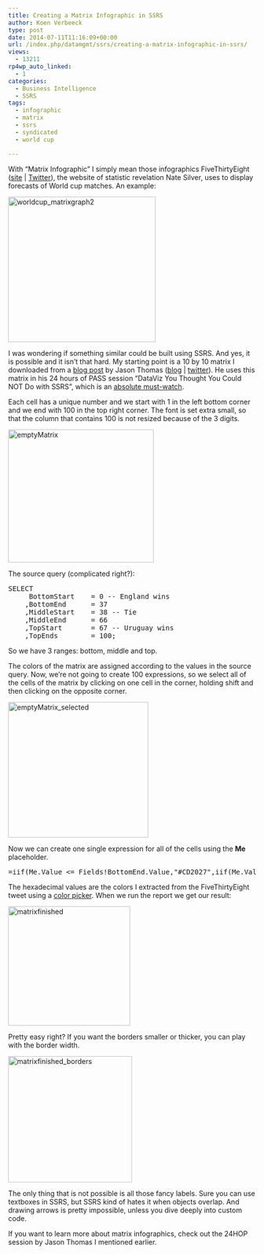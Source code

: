 ```yaml
---
title: Creating a Matrix Infographic in SSRS
author: Koen Verbeeck
type: post
date: 2014-07-11T11:16:09+00:00
url: /index.php/datamgmt/ssrs/creating-a-matrix-infographic-in-ssrs/
views:
  - 13211
rp4wp_auto_linked:
  - 1
categories:
  - Business Intelligence
  - SSRS
tags:
  - infographic
  - matrix
  - ssrs
  - syndicated
  - world cup

---
```

With “Matrix Infographic” I simply mean those infographics FiveThirtyEight ([site][1] | [Twitter][2]), the website of statistic revelation Nate Silver, uses to display forecasts of World cup matches. An example:

[<img class="alignnone size-medium wp-image-2830" src="http://blogs.ltd.local/wp-content/uploads/2014/07/worldcup_matrixgraph2-300x296.png" alt="worldcup_matrixgraph2" width="300" height="296" srcset="http://blogs.ltd.local/wp-content/uploads/2014/07/worldcup_matrixgraph2-300x296.png 300w, http://blogs.ltd.local/wp-content/uploads/2014/07/worldcup_matrixgraph2.png 576w" sizes="(max-width: 300px) 100vw, 300px" />][3]

I was wondering if something similar could be built using SSRS. And yes, it is possible and it isn’t that hard. My starting point is a 10 by 10 matrix I downloaded from a [blog post][4] by Jason Thomas ([blog][5] | [twitter][6]). He uses this matrix in his 24 hours of PASS session “DataViz You Thought You Could NOT Do with SSRS”, which is an [absolute must-watch][7].

Each cell has a unique number and we start with 1 in the left bottom corner and we end with 100 in the top right corner. The font is set extra small, so that the column that contains 100 is not resized because of the 3 digits.

[<img class="alignnone size-full wp-image-2831" src="http://blogs.ltd.local/wp-content/uploads/2014/07/emptyMatrix.png" alt="emptyMatrix" width="296" height="271" />][8]

The source query (complicated right?):

<pre>SELECT
	 BottomStart	= 0 -- England wins
	,BottomEnd		= 37
	,MiddleStart	= 38 -- Tie
	,MiddleEnd		= 66
	,TopStart		= 67 -- Uruguay wins
	,TopEnds		= 100;</pre>

So we have 3 ranges: bottom, middle and top.

The colors of the matrix are assigned according to the values in the source query. Now, we’re not going to create 100 expressions, so we select all of the cells of the matrix by clicking on one cell in the corner, holding shift and then clicking on the opposite corner.

[<img class="alignnone size-full wp-image-2826" src="http://blogs.ltd.local/wp-content/uploads/2014/07/emptyMatrix_selected.png" alt="emptyMatrix_selected" width="285" height="276" />][9]

Now we can create one single expression for all of the cells using the **Me** placeholder.

<pre>=iif(Me.Value &lt;= Fields!BottomEnd.Value,"#CD2027",iif(Me.Value &gt;= Fields!MiddleStart.Value And Me.Value &lt;= Fields!MiddleEnd.Value,"#DEDEDF","#9FC9EB"))</pre>

The hexadecimal values are the colors I extracted from the FiveThirtyEight tweet using a [color picker][10]. When we run the report we get our result:

[<img class="alignnone size-full wp-image-2827" src="http://blogs.ltd.local/wp-content/uploads/2014/07/matrixfinished.png" alt="matrixfinished" width="248" height="243" />][11]

Pretty easy right? If you want the borders smaller or thicker, you can play with the border width.

[<img class="alignnone size-full wp-image-2828" src="http://blogs.ltd.local/wp-content/uploads/2014/07/matrixfinished_borders.png" alt="matrixfinished_borders" width="252" height="257" />][12]

The only thing that is not possible is all those fancy labels. Sure you can use textboxes in SSRS, but SSRS kind of hates it when objects overlap. And drawing arrows is pretty impossible, unless you dive deeply into custom code.

If you want to learn more about matrix infographics, check out the 24HOP session by Jason Thomas I mentioned earlier.

 [1]: http://fivethirtyeight.com/
 [2]: https://twitter.com/FiveThirtyEight
 [3]: http://blogs.ltd.local/wp-content/uploads/2014/07/worldcup_matrixgraph2.png
 [4]: http://www.sqljason.com/2014/02/download-link-for-my-24-hop-session.html
 [5]: http://www.sqljason.com/
 [6]: https://twitter.com/SQLJason
 [7]: http://www.sqlpass.org/bac/2014/Sessions/SneakPeeks/Details.aspx?sid=5907
 [8]: http://blogs.ltd.local/wp-content/uploads/2014/07/emptyMatrix.png
 [9]: http://blogs.ltd.local/wp-content/uploads/2014/07/emptyMatrix_selected.png
 [10]: http://stephanieevergreen.com/choosing-a-color-picking-tool/
 [11]: http://blogs.ltd.local/wp-content/uploads/2014/07/matrixfinished.png
 [12]: http://blogs.ltd.local/wp-content/uploads/2014/07/matrixfinished_borders.png